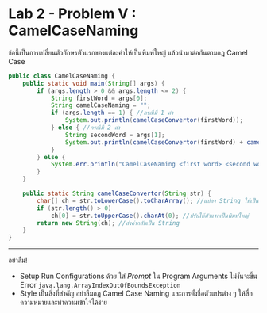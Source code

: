 # Lab 2 - Problem V : CamelCaseNaming

ข้อนี้เป็นการเปลี่ยนตัวอักษรตัวแรกของแต่ละคำให้เป็นพิมพ์ใหญ่ แล้วนำมาต่อกันตามกฎ Camel Case

```java
public class CamelCaseNaming {
    public static void main(String[] args) {
        if (args.length > 0 && args.length <= 2) {
            String firstWord = args[0];
            String camelCaseNaming = "";
            if (args.length == 1) { //กรณีมี 1 คำ
                System.out.println(camelCaseConvertor(firstWord));
            } else { //กรณีมี 2 คำ
                String secondWord = args[1];
                System.out.println(camelCaseConvertor(firstWord) + camelCaseConvertor(secondWord));
            }
        } else {
            System.err.println("CamelCaseNaming <first word> <second word> ...");
        }
    }

    public static String camelCaseConvertor(String str) {
        char[] ch = str.toLowerCase().toCharArray(); //แปลง String ให้เป็น Char Array
        if (str.length() > 0)
            ch[0] = str.toUpperCase().charAt(0); //ปรับให้ตัวแรกเป็นพิมพ์ใหญ่
        return new String(ch); //ส่งค่ากลับเป็น String
    }
}
```
---
อย่าลืม!
- Setup Run Configurations ด้วย ใส่ $Prompt$ ใน Program Arguments ไม่งั้นจะขึ้น Error `java.lang.ArrayIndexOutOfBoundsException`
- Style เป็นสิ่งที่สำคัญ อย่าลืมกฎ Camel Case Naming และการตั้งชื่อตัวแปรต่าง ๆ ให้สื่อความหมายและทำความเข้าใจได้ง่าย
